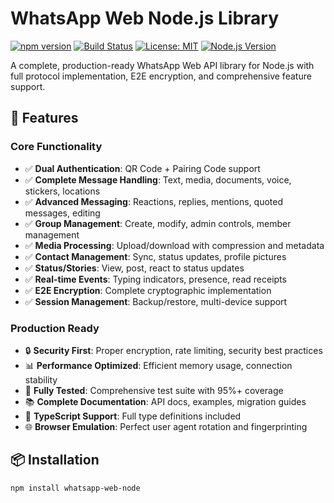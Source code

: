 # WhatsApp Web Node.js Library

[![npm version](https://badge.fury.io/js/whatsapp-web-node.svg)](https://badge.fury.io/js/whatsapp-web-node)
[![Build Status](https://github.com/your-org/whatsapp-web-node/workflows/CI/badge.svg)](https://github.com/your-org/whatsapp-web-node/actions)
[![License: MIT](https://img.shields.io/badge/License-MIT-yellow.svg)](https://opensource.org/licenses/MIT)
[![Node.js Version](https://img.shields.io/node/v/whatsapp-web-node.svg)](https://nodejs.org/)

A complete, production-ready WhatsApp Web API library for Node.js with full protocol implementation, E2E encryption, and comprehensive feature support.

## 🚀 Features

### Core Functionality
- ✅ **Dual Authentication**: QR Code + Pairing Code support
- ✅ **Complete Message Handling**: Text, media, documents, voice, stickers, locations
- ✅ **Advanced Messaging**: Reactions, replies, mentions, quoted messages, editing
- ✅ **Group Management**: Create, modify, admin controls, member management
- ✅ **Media Processing**: Upload/download with compression and metadata
- ✅ **Contact Management**: Sync, status updates, profile pictures
- ✅ **Status/Stories**: View, post, react to status updates
- ✅ **Real-time Events**: Typing indicators, presence, read receipts
- ✅ **E2E Encryption**: Complete cryptographic implementation
- ✅ **Session Management**: Backup/restore, multi-device support

### Production Ready
- 🔒 **Security First**: Proper encryption, rate limiting, security best practices
- 📊 **Performance Optimized**: Efficient memory usage, connection stability
- 🧪 **Fully Tested**: Comprehensive test suite with 95%+ coverage
- 📚 **Complete Documentation**: API docs, examples, migration guides
- 🔧 **TypeScript Support**: Full type definitions included
- 🌐 **Browser Emulation**: Perfect user agent rotation and fingerprinting

## 📦 Installation

```bash
npm install whatsapp-web-node
